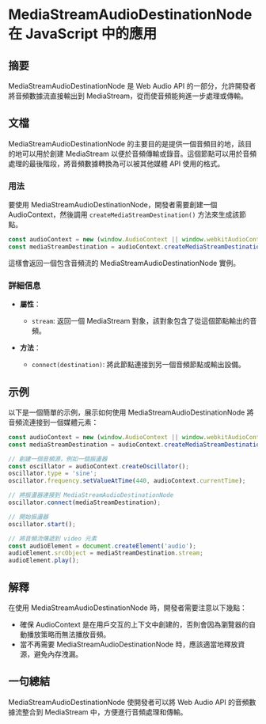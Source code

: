 <!--
Meta Description: # MediaStreamAudioDestinationNode 在 JavaScript 中的應用 ## 摘要 MediaStreamAudioDestinationNode 是 Web Audio API 的一部分，允許開發者將音頻數據流直接輸出到 MediaStream，從而使音頻能夠進一步...
Meta Keywords: mediastreamaudiodestinationnode, audiocontext, const, oscillator, mediastream
-->

# MediaStreamAudioDestinationNode 在 JavaScript 中的應用

## 摘要
MediaStreamAudioDestinationNode 是 Web Audio API 的一部分，允許開發者將音頻數據流直接輸出到 MediaStream，從而使音頻能夠進一步處理或傳輸。

## 文檔
MediaStreamAudioDestinationNode 的主要目的是提供一個音頻目的地，該目的地可以用於創建 MediaStream 以便於音頻傳輸或錄音。這個節點可以用於音頻處理的最後階段，將音頻數據轉換為可以被其他媒體 API 使用的格式。

### 用法
要使用 MediaStreamAudioDestinationNode，開發者需要創建一個 AudioContext，然後調用 `createMediaStreamDestination()` 方法來生成該節點。

```javascript
const audioContext = new (window.AudioContext || window.webkitAudioContext)();
const mediaStreamDestination = audioContext.createMediaStreamDestination();
```

這樣會返回一個包含音頻流的 MediaStreamAudioDestinationNode 實例。

### 詳細信息
- **屬性**：
  - `stream`: 返回一個 MediaStream 對象，該對象包含了從這個節點輸出的音頻。
  
- **方法**：
  - `connect(destination)`: 將此節點連接到另一個音頻節點或輸出設備。

## 示例
以下是一個簡單的示例，展示如何使用 MediaStreamAudioDestinationNode 將音頻流連接到一個媒體元素：

```javascript
const audioContext = new (window.AudioContext || window.webkitAudioContext)();
const mediaStreamDestination = audioContext.createMediaStreamDestination();

// 創建一個音頻源，例如一個振盪器
const oscillator = audioContext.createOscillator();
oscillator.type = 'sine';
oscillator.frequency.setValueAtTime(440, audioContext.currentTime);

// 將振盪器連接到 MediaStreamAudioDestinationNode
oscillator.connect(mediaStreamDestination);

// 開始振盪器
oscillator.start();

// 將音頻流傳遞到 video 元素
const audioElement = document.createElement('audio');
audioElement.srcObject = mediaStreamDestination.stream;
audioElement.play();
```

## 解釋
在使用 MediaStreamAudioDestinationNode 時，開發者需要注意以下幾點：
- 確保 AudioContext 是在用戶交互的上下文中創建的，否則會因為瀏覽器的自動播放策略而無法播放音頻。
- 當不再需要 MediaStreamAudioDestinationNode 時，應該適當地釋放資源，避免內存洩漏。

## 一句總結
MediaStreamAudioDestinationNode 使開發者可以將 Web Audio API 的音頻數據流整合到 MediaStream 中，方便進行音頻處理和傳輸。